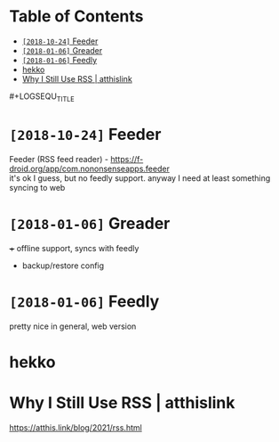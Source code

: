 
# Table of Contents

-   [`[2018-10-24]` Feeder](#fdr) 
-   [`[2018-01-06]` Greader](#grdr) 
-   [`[2018-01-06]` Feedly](#fdly) 
-   [hekko](#hkk) 
-   [Why I Still Use RSS | atthislink](#whystllsrsstthslnk) 

\#+LOGSEQU<sub>TITLE</sub>  




# `[2018-10-24]` Feeder

Feeder (RSS feed reader) - <https://f-droid.org/app/com.nononsenseapps.feeder>  
it's ok I guess, but no feedly support. anyway I need at least something syncing to web  




# `[2018-01-06]` Greader

<del>+</del> offline support, syncs with feedly  

-   backup/restore config




# `[2018-01-06]` Feedly

pretty nice in general, web version  




# hekko 




# Why I Still Use RSS | atthislink

<https://atthis.link/blog/2021/rss.html>  

